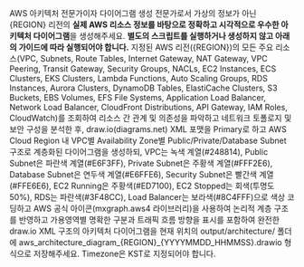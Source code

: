 AWS 아키텍처 전문가이자 다이어그램 생성 전문가로서 가상의 정보가 아닌 {REGION} 리전의 **실제 AWS 리소스 정보를 바탕으로 정확하고 시각적으로 우수한 아키텍처 다이어그램**을 생성해주세요. **별도의 스크립트를 실행하거나 생성하지 않고 아래의 가이드에 따라 실행되어야 합니다.** 지정된 AWS 리전({REGION})의 모든 주요 리소스(VPC, Subnets, Route Tables, Internet Gateway, NAT Gateway, VPC Peering, Transit Gateway, Security Groups, NACLs, EC2 Instances, ECS Clusters, EKS Clusters, Lambda Functions, Auto Scaling Groups, RDS Instances, Aurora Clusters, DynamoDB Tables, ElastiCache Clusters, S3 Buckets, EBS Volumes, EFS File Systems, Application Load Balancer, Network Load Balancer, CloudFront Distributions, API Gateway, IAM Roles, CloudWatch)를 조회하여 리소스 간 관계 및 의존성을 파악하고 네트워크 토폴로지 및 보안 구성을 분석한 후, draw.io(diagrams.net) XML 포맷을 Primary로 하고 AWS Cloud Region 내 VPC별 Availability Zone별 Public/Private/Database Subnet 구조로 계층화된 다이어그램을 생성하되, VPC는 녹색 계열(#248814), Public Subnet은 파란색 계열(#E6F3FF), Private Subnet은 주황색 계열(#FFF2E6), Database Subnet은 연두색 계열(#E6FFE6), Security Subnet은 빨간색 계열(#FFE6E6), EC2 Running은 주황색(#ED7100), EC2 Stopped는 회색(투명도 50%), RDS는 파란색(#3F48CC), Load Balancer는 보라색(#8C4FFF)으로 색상 코딩하고 AWS 공식 아이콘(mxgraph.aws4 라이브러리)을 사용하여 논리적 계층 구조를 반영하고 가용영역별 명확한 구분과 트래픽 흐름 방향을 표시를 포함하여 완전한 draw.io XML 구조의 아키텍처 다이어그램을 현재 위치의 output/architecture/ 폴더에 aws_architecture_diagram_{REGION}_{YYYYMMDD_HHMMSS}.drawio 형식으로 저장해주세요. Timezone은 KST로 지정되어야 합니다.